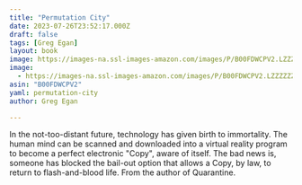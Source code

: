 ```yaml
---
title: "Permutation City"
date: 2023-07-26T23:52:17.000Z
draft: false
tags: [Greg Egan]
layout: book
image: https://images-na.ssl-images-amazon.com/images/P/B00FDWCPV2.LZZZZZZZ.jpg
image: 
  - https://images-na.ssl-images-amazon.com/images/P/B00FDWCPV2.LZZZZZZZ.jpg
asin: "B00FDWCPV2"
yaml: permutation-city
author: Greg Egan

---
```


In the not-too-distant future, technology has given birth to immortality. The human mind can be scanned and downloaded into a virtual reality program to become a perfect electronic "Copy", aware of itself. The bad news is, someone has blocked the bail-out option that allows a Copy, by law, to return to flash-and-blood life. From the author of Quarantine.